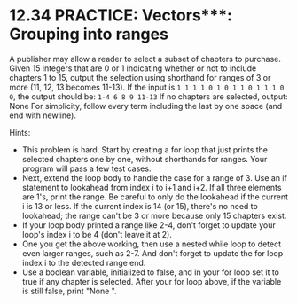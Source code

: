 # 12.34 PRACTICE: Vectors***: Grouping into ranges
A publisher may allow a reader to select a subset of chapters to purchase. Given 15 integers that are 0 or 1 indicating whether or not to include chapters 1 to 15, output the selection using shorthand for ranges of 3 or more (11, 12, 13 becomes 11-13). If the input is `1 1 1 1 0 1 0 1 1 0 1 1 1 0 0`, the output should be: `1-4 6 8 9 11-13` If no chapters are selected, output: None For simplicity, follow every term including the last by one space (and end with newline).

Hints:
* This problem is hard. Start by creating a for loop that just prints the selected chapters one by one, without shorthands for ranges. Your program will pass a few test cases.
* Next, extend the loop body to handle the case for a range of 3. Use an if statement to lookahead from index i to i+1 and i+2. If all three elements are 1's, print the range. Be careful to only do the lookahead if the current i is 13 or less. If the current index is 14 (or 15), there's no need to lookahead; the range can't be 3 or more because only 15 chapters exist.
* If your loop body printed a range like 2-4, don't forget to update your loop's index i to be 4 (don't leave it at 2).
* One you get the above working, then use a nested while loop to detect even larger ranges, such as 2-7. And don't forget to update the for loop index i to the detected range end.
* Use a boolean variable, initialized to false, and in your for loop set it to true if any chapter is selected. After your for loop above, if the variable is still false, print "None ".